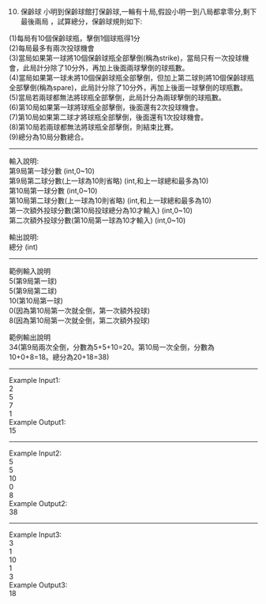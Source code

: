 10. 保齡球
小明到保齡球館打保齡球,一輪有十局,假設小明一到八局都拿零分,剩下最後兩局 ，試算總分，保齡球規則如下:  

(1)每局有10個保齡球瓶，擊倒1個球瓶得1分  
(2)每局最多有兩次投球機會  
(3)當局如果第一球將10個保齡球瓶全部擊倒(稱為strike)，當局只有一次投球機會，此局計分除了10分外，再加上後面兩球擊倒的球瓶數。  
(4)當局如果第一球未將10個保齡球瓶全部擊倒，但加上第二球則將10個保齡球瓶全部擊倒(稱為spare)，此局計分除了10分外，再加上後面一球擊倒的球瓶數。  
(5)當局若兩球都無法將球瓶全部擊倒，此局計分為兩球擊倒的球瓶數。  
(6)第10局如果第一球將球瓶全部擊倒，後面還有2次投球機會。  
(7)第10局如果第二球才將球瓶全部擊倒，後面還有1次投球機會。  
(8)第10局若兩球都無法將球瓶全部擊倒，則結束比賽。  
(9)總分為10局分數總合。  

-----------------------------------------------------------------------------------------------------------------------

輸入說明:  
第9局第一球分數 (int,0~10)  
第9局第二球分數(上一球為10則省略) (int,和上一球總和最多為10)  
第10局第一球分數 (int,0~10)  
第10局第二球分數(上一球為10則省略) (int,和上一球總和最多為10)  
第一次額外投球分數(第10局投球總分為10才輸入) (int,0~10)  
第二次額外投球分數(第10局第一球為10才輸入) (int,0~10)  

輸出說明:  
總分 (int)  

---------------------------------------------------------------------------------------------------------------------

範例輸入說明  
5(第9局第一球)  
5(第9局第二球)  
10(第10局第一球)  
0(因為第10局第一次就全倒，第一次額外投球)  
8(因為第10局第一次就全倒，第二次額外投球)  

範例輸出說明  
34(第9局兩次全倒，分數為5+5+10=20。第10局一次全倒，分數為10+0+8=18。總分為20+18=38)  

---------------------------------------------------------------------------------------------------------------------

Example Input1:  
2  
5  
7  
1  
Example Output1:  
15  

----------------------------------------------------------------------------------------------------------------------

Example Input2:  
5  
5  
10  
0  
8  
Example Output2:  
38  

------------------------------------------------------------------------------------------------------------------

Example Input3:  
3  
1  
10  
1  
3  
Example Output3:  
18  
